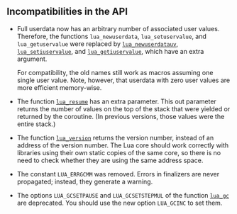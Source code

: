 ## Incompatibilities in the API

-   Full userdata now has an arbitrary number of associated user values.
    Therefore, the functions `lua_newuserdata`, `lua_setuservalue`, and
    `lua_getuservalue` were replaced by
    [`lua_newuserdatauv`]( /04_API/ch06#lua-newuserdatauv),
    [`lua_setiuservalue`]( /04_API/ch06#lua-setiuservalue), and
    [`lua_getiuservalue`]( /04_API/ch06#lua-getiuservalue), which have an extra
    argument.

    For compatibility, the old names still work as macros assuming one
    single user value. Note, however, that userdata with zero user
    values are more efficient memory-wise.

-   The function [`lua_resume`]( /04_API/ch06#lua-resume) has an extra parameter.
    This out parameter returns the number of values on the top of the
    stack that were yielded or returned by the coroutine. (In previous
    versions, those values were the entire stack.)

-   The function [`lua_version`]( /04_API/ch06#lua-version) returns the version
    number, instead of an address of the version number. The Lua core
    should work correctly with libraries using their own static copies
    of the same core, so there is no need to check whether they are
    using the same address space.

-   The constant `LUA_ERRGCMM` was removed. Errors in finalizers are
    never propagated; instead, they generate a warning.

-   The options `LUA_GCSETPAUSE` and `LUA_GCSETSTEPMUL` of the function
    [`lua_gc`]( /04_API/ch06#lua-gc) are deprecated. You should use the new option
    `LUA_GCINC` to set them.


